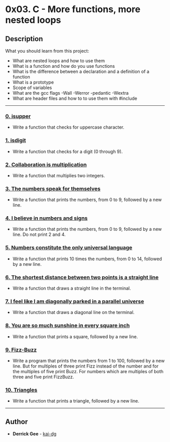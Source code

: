 # 0x03. C - More functions, more nested loops

## Description
What you should learn from this project:

* What are nested loops and how to use them
* What is a function and how do you use functions 
* What is the difference between a declaration and a definition of a function
* What is a prototype
* Scope of variables
* What are the gcc flags -Wall -Werror -pedantic -Wextra
* What are header files and how to to use them with #include

---

### [0. isupper](./0-isupper.c)
* Write a function that checks for uppercase character.

### [1. isdigit](./1-isdigit.c)
* Write a function that checks for a digit (0 through 9).

### [2. Collaboration is multiplication](./2-mul.c)
* Write a function that multiplies two integers.

### [3. The numbers speak for themselves](./3-print_numbers.c)
* Write a function that prints the numbers, from 0 to 9, followed by a new line.

### [4. I believe in numbers and signs](./4-print_most_numbers.c)
* Write a function that prints the numbers, from 0 to 9, followed by a new line. Do not print 2 and 4.

### [5. Numbers constitute the only universal language](./5-more_numbers.c)
* Write a function that prints 10 times the numbers, from 0 to 14, followed by a new line.

### [6. The shortest distance between two points is a straight line](./6-print_line.c)
* Write a function that draws a straight line in the terminal.

### [7. I feel like I am diagonally parked in a parallel universe](./7-print_diagonal.c)
* Write a function that draws a diagonal line on the terminal.

### [8. You are so much sunshine in every square inch](./8-print_square.c)
* Write a function that prints a square, followed by a new line.

### [9. Fizz-Buzz](./9-fizz_buzz.c)
* Write a program that prints the numbers from 1 to 100, followed by a new line. But for multiples of three print Fizz instead of the number and for the multiples of five print Buzz. For numbers which are multiples of both three and five print FizzBuzz.

### [10. Triangles](./10-print_triangle.c)
* Write a function that prints a triangle, followed by a new line.

---

## Author
* **Derrick Gee** - [kai-dg](https://github.com/kai-dg)

